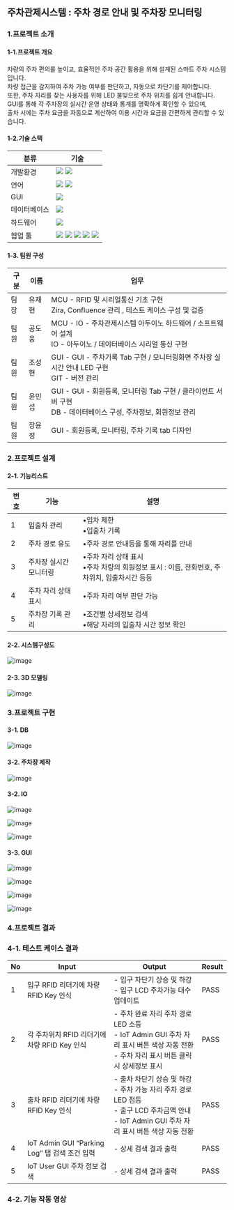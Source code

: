 ## **주차관제시스템 : 주차 경로 안내 및 주차장 모니터링**

### 1.프로젝트 소개
#### 1-1.프로젝트 개요
차량의 주차 편의를 높이고, 효율적인 주차 공간 활용을 위해 설계된 스마트 주차 시스템입니다.<br />
차량 접근을 감지하여 주차 가능 여부를 판단하고, 자동으로 차단기를 제어합니다.<br /> 
또한, 주차 자리를 찾는 사용자를 위해 LED 불빛으로 주차 위치를 쉽게 안내합니다.<br />
GUI를 통해 각 주차장의 실시간 운영 상태와 통계를 명확하게 확인할 수 있으며,<br /> 
출차 시에는 주차 요금을 자동으로 계산하여 이용 시간과 요금을 간편하게 관리할 수 있습니다.<br /> 
#### 1-2.기술 스택
|분류|기술|
|---|---|
|개발환경|<img src="https://img.shields.io/badge/Linux-FCC624?style=for-the-badge&logo=linux&logoColor=white"/> <img src="https://img.shields.io/badge/Ubuntu-E95420?style=for-the-badge&logo=Ubuntu&logoColor=white"/>|
|언어|<img src="https://img.shields.io/badge/C++-F01F7A?style=for-the-badge&logo=cplusplus&logoColor=white"/> <img src="https://img.shields.io/badge/Python-3776AB?style=for-the-badge&logo=Python&logoColor=white"/>|
|GUI|<img src="https://img.shields.io/badge/PYQT-41CD52?style=for-the-badge&logo=cplusplus&logoColor=white"/>|
|데이터베이스|<img src="https://img.shields.io/badge/MYSQL-4479A1?style=for-the-badge&logo=mysql&logoColor=white"/>|
|하드웨어|<img src="https://img.shields.io/badge/arduino-00878F?style=for-the-badge&logo=arduino&logoColor=white"/>|
|협업 툴|<img src="https://img.shields.io/badge/github-181717?style=for-the-badge&logo=github&logoColor=white"/> <img src="https://img.shields.io/badge/git-F05032?style=for-the-badge&logo=git&logoColor=white"/> <img src="https://img.shields.io/badge/confluence-172B4D?style=for-the-badge&logo=confluence&logoColor=white"/> <img src="https://img.shields.io/badge/jira-0052CC?style=for-the-badge&logo=jira&logoColor=white"/> <img src="https://img.shields.io/badge/slack-4A154B?style=for-the-badge&logo=slack&logoColor=white"/> |
#### 1-3. 팀원 구성
|구분|이름|업무|
|---|---|---|
|팀장|유재현|MCU - RFID 및 시리얼통신 기초 구현<br />Zira, Confluence 관리 , 테스트 케이스 구성 및 검증|
|팀원|공도웅|MCU - IO - 주차관제시스템 아두이노 하드웨어 / 소프트웨어 설계<br />IO - 아두이노 / 데이터베이스 시리얼 통신 구현|
|팀원|조성현|GUI - GUI - 주차기록 Tab 구현 / 모니터링화면 주차장 실시간 안내 LED 구현<br />GIT - 버전 관리|
|팀원|윤민섭|GUI - GUI - 회원등록, 모니터링 Tab 구현 / 클라이언트 서버 구현<br />DB - 데이터베이스 구성, 주차정보, 회원정보 관리|
|팀원|장윤정|GUI - 회원등록, 모니터링, 주차 기록 tab 디자인
### 2.프로젝트 설계
#### 2-1. 기능리스트
|번호|기능|설명|
|---|---|---|
|1|입출차 관리|•입차 제한<br />•입출차 기록|
|2|주차 경로 유도|•주차 경로 안내등을 통해 자리를 안내|
|3|주차장 실시간 모니터링|•주차 자리 상태 표시<br />•주차 차량의 회원정보 표시 : 이름, 전화번호, 주차위치, 입출차시간 등등|
|4|주차 자리 상태 표시|•주차 자리 여부 판단 가능|
|5|주차장 기록 관리|•조건별 상세정보 검색<br />•해당 자리의 입출차 시간 정보 확인|

#### 2-2. 시스템구성도

![image](https://github.com/user-attachments/assets/ac967786-e1e4-4276-85bf-1571e12fc11a)

#### 2-3. 3D 모델링

![image](https://github.com/user-attachments/assets/7f5c2703-4df8-43e3-972c-0c4f5c98a122)

### 3.프로젝트 구현

#### 3-1. DB

![image](https://github.com/user-attachments/assets/c367af15-f071-4c56-a0d4-f40aeaa4526b)

#### 3-2. 주차장 제작

![image](https://github.com/user-attachments/assets/fdbcecb8-3a19-41f6-b355-b15dec3a4898)

#### 3-2. IO

![image](https://github.com/user-attachments/assets/42f0ae37-a7bd-4f1b-a1e7-39d8a9c86fc5)

![image](https://github.com/user-attachments/assets/31f424f9-a6e9-4767-bca3-ba2243205186)

![image](https://github.com/user-attachments/assets/844793e6-da26-414d-9c73-e921e90e70e9)

#### 3-3. GUI

![image](https://github.com/user-attachments/assets/f6318a0c-6101-431c-840c-2599dae2bd69)

![image](https://github.com/user-attachments/assets/86d94268-82d7-4b32-a307-1c9765345450)

![image](https://github.com/user-attachments/assets/b99931f6-3386-4703-a928-faece1ec7bb2)

![image](https://github.com/user-attachments/assets/b89eb68a-be95-4da5-aa09-410f74073f3a)

### 4.프로젝트 결과

### 4-1. 테스트 케이스 결과

|No|Input|Output|Result|
|---|---|---|---|
|1|입구 RFID 리더기에 차량 RFID Key 인식|- 입구 차단기 상승 및 하강<br />- 입구 LCD 주차가능 대수 업데이트|PASS|
|2|각 주차위치 RFID 리더기에 차량 RFID Key 인식|- 주차 완료 자리 주차 경로 LED 소등<br />- IoT Admin GUI 주차 자리 표시 버튼 색상 자동 전환<br />- 주차 자리 표시 버튼 클릭 시 상세정보 표시|PASS|
|3|출차 RFID 리더기에 차량 RFID Key 인식|- 출차 차단기 상승 및 하강<br />- 주차 가능 자리 주차 경로 LED 점등<br />- 출구 LCD 주차금액 안내<br />- IoT Admin GUI 주차 자리 표시 버튼 색상 자동 전환|PASS|
|4|IoT Admin GUI “Parking Log” 탭 검색 조건 입력|- 상세 검색 결과 출력|PASS|
|5|IoT User GUI 주차 정보 검색|- 상세 검색 결과 출력|PASS|

### 4-2. 기능 작동 영상
